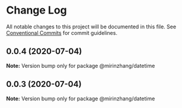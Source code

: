 # Change Log

All notable changes to this project will be documented in this file.
See [Conventional Commits](https://conventionalcommits.org) for commit guidelines.

## 0.0.4 (2020-07-04)

**Note:** Version bump only for package @mirinzhang/datetime





## 0.0.3 (2020-07-04)

**Note:** Version bump only for package @mirinzhang/datetime
